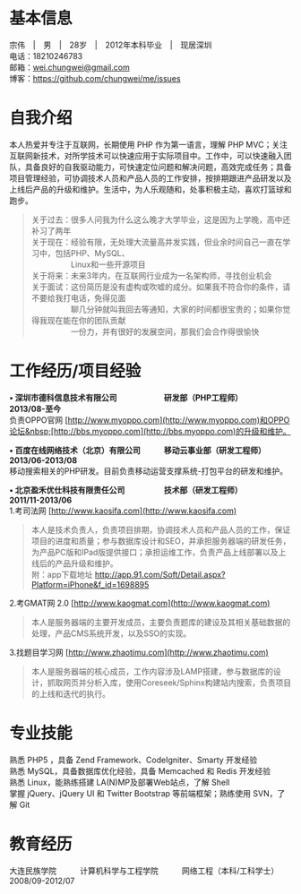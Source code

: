 基本信息
===
宗伟　|　男　|　28岁　|　2012年本科毕业　|　现居深圳  
电话：18210246783  
邮箱：wei.chungwei@gmail.com  
博客：https://github.com/chungwei/me/issues

自我介绍
===
本人热爱并专注于互联网，长期使用 PHP 作为第一语言，理解 PHP MVC；关注互联网新技术，对所学技术可以快速应用于实际项目中。工作中，可以快速融入团队，具备良好的自我驱动能力，可快速定位问题和解决问题，高效完成任务；具备项目管理经验，可协调技术人员和产品人员的工作安排，按排期跟进产品研发以及上线后产品的升级和维护。生活中，为人乐观随和，处事积极主动，喜欢打篮球和跑步。
> 关于过去：很多人问我为什么这么晚才大学毕业，这是因为上学晚，高中还补习了两年  
> 关于现在：经验有限，无处理大流量高并发实践，但业余时间自己一直在学习中，包括PHP、MySQL、  
　　　　　Linux和一些开源项目  
> 关于将来：未来3年内，在互联网行业成为一名架构师，寻找创业机会  
> 关于面试：这份简历是没有虚构或吹嘘的成分。如果我不符合你的条件，请不要给我打电话，免得见面  
　　　　　聊几分钟就叫我回去等通知，大家的时间都很宝贵的；如果你觉得我现在能在你的团队贡献  
　　　　　一份力，并有很好的发展空间，那我们会合作得很愉快  

工作经历/项目经验
===
**•&nbsp;深圳市德科信息技术有限公司　　　　　　研发部（PHP工程师）　　　　　　2013/08-至今**  
负责OPPO官网&nbsp;[http://www.myoppo.com](http://www.myoppo.com)和OPPO论坛&nbsp;[http://bbs.myoppo.com](http://bbs.myoppo.com)的升级和维护。

**•&nbsp;百度在线网络技术（北京）有限公司　　　移动云事业部（研发工程师）　　　2013/06-2013/08**  
移动搜索相关的PHP研发。目前负责移动运营支撑系统-打包平台的研发和维护。

**•&nbsp;北京盈禾优仕科技有限责任公司　　　　　技术部（研发工程师）　　　　　　2011/11-2013/06**  
1.考司法网&nbsp;[http://www.kaosifa.com](http://www.kaosifa.com)
>本人是技术负责人，负责项目排期，协调技术人员和产品人员的工作，保证项目的进度和质量；参与数据库设计和SEO，并承担服务器端的研发任务，为产品PC版和IPad版提供接口；承担运维工作，负责产品上线部署以及上线后的产品升级和维护。  
附：app下载地址 http://app.91.com/Soft/Detail.aspx?Platform=iPhone&f_id=1698895

2.考GMAT网 2.0&nbsp;[http://www.kaogmat.com](http://www.kaogmat.com)
>本人是服务器端的主要开发成员，主要负责题库的建设及其相关基础数据的处理，产品CMS系统开发，以及SSO的实现。

3.找题目学习网&nbsp;[http://www.zhaotimu.com](http://www.zhaotimu.com)

>本人是服务器端的核心成员，工作内容涉及LAMP搭建，参与数据库的设计，抓取网页并分析入库，使用Coreseek/Sphinx构建站内搜索，负责项目的上线和迭代的执行。

专业技能
===
熟悉 PHP5 ，具备 Zend Framework、CodeIgniter、Smarty 开发经验  
熟悉 MySQL，具备数据库优化经验，具备 Memcached 和 Redis 开发经验  
熟悉 Linux，能熟练搭建 LA(N)MP及部署Web站点，了解 Shell  
掌握 jQuery、jQuery UI 和 Twitter Bootstrap 等前端框架；熟练使用 SVN，了解 Git  

教育经历
===
大连民族学院　　　计算机科学与工程学院　　　网络工程（本科/工科学士）　　　2008/09-2012/07


